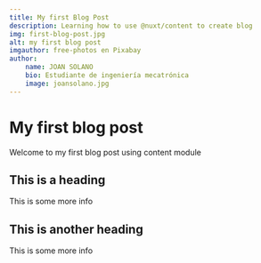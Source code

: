 ```yaml
---
title: My first Blog Post
description: Learning how to use @nuxt/content to create blog
img: first-blog-post.jpg
alt: my first blog post
imgauthor: free-photos en Pixabay
author:
    name: JOAN SOLANO
    bio: Estudiante de ingeniería mecatrónica
    image: joansolano.jpg
---
```


# My first blog post

Welcome to my first blog post using content module

## This is a heading

This is some more info

## This is another heading

This is some more info